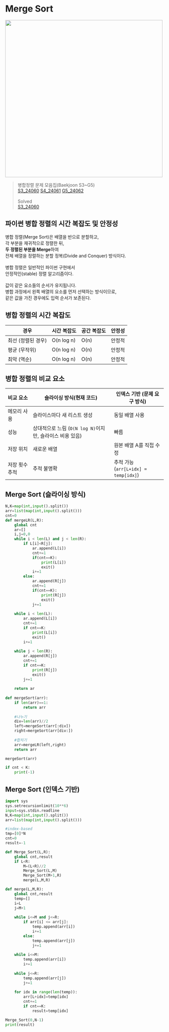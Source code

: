 # Merge Sort
<img src="https://github.com/user-attachments/assets/0ad0ef70-0e2c-44be-a414-117ecbb68631" width="500" height="500"/> <br>

>병합정렬 문제 모음집(Baekjoon S3~G5) <br>
[S3_24060](https://www.acmicpc.net/problem/24060) [S4_24061](https://www.acmicpc.net/problem/24061) [G5_24062](https://www.acmicpc.net/problem/24062)
<br><br>
>Solved <br> 
[S3_24060](https://github.com/sungw00ng/solved/blob/main/%EB%B0%B1%EC%A4%80/S3_24060.md)<br>
## 파이썬 병합 정렬의 시간 복잡도 및 안정성
병합 정렬(Merge Sort)은 배열을 반으로 분할하고, <br>
각 부분을 재귀적으로 정렬한 뒤, <br>
**두 정렬된 부분을 Merge**하여 <br>
전체 배열을 정렬하는 분할 정복(Divide and Conquer) 방식이다. <br> 
<br>
병합 정렬은 일반적인 파이썬 구현에서 <br>
안정적인(stable) 정렬 알고리즘이다. <br><br>
값이 같은 요소들의 순서가 유지됩니다. <br>
병합 과정에서 왼쪽 배열의 요소를 먼저 선택하는 방식이므로, <br>
같은 값을 가진 경우에도 입력 순서가 보존된다. <br>

## 병합 정렬의 시간 복잡도
| 경우          | 시간 복잡도     | 공간 복잡도 | 안정성   |
| ----------- | ---------- | ------ | ----- |
| 최선 (정렬된 경우) | O(n log n) | O(n)   | 안정적 |
| 평균 (무작위)    | O(n log n) | O(n)   | 안정적 |
| 최악 (역순)     | O(n log n) | O(n)   | 안정적 |


## 병합 정렬의 비교 요소
| 비교 요소    | 슬라이싱 방식(현재 코드)                         | 인덱스 기반 (문제 요구 방식)       |
| -------- | -------------------------------------- | ----------------------- |
| 메모리 사용   | 슬라이스마다 새 리스트 생성                        | 동일 배열 사용                |
| 성능       | 상대적으로 느림 (`O(N log N)`이지만, 슬라이스 비용 있음) | 빠름                      |
| 저장 위치    | 새로운 배열                                 | 원본 배열 A를 직접 수정          |
| 저장 횟수 추적 | 추적 불명확                                 | 추적 가능 <br>(`arr[L+idx] = temp[idx]`) |


## Merge Sort (슬라이싱 방식)
```python 
N,K=map(int,input().split())
arr=list(map(int,input().split()))
cnt=0
def mergeLR(L,R):
    global cnt
    ar=[]
    i,j=0,0
    while i < len(L) and j < len(R):
        if L[i]<R[j]:
            ar.append(L[i]) 
            cnt+=1
            if(cnt==K):
                print(L[i])
                exit()
            i+=1
        else:
            ar.append(R[j])
            cnt+=1
            if(cnt==K):
                print(R[j])
                exit()
            j+=1
    
    while i < len(L):
        ar.append(L[i])
        cnt+=1
        if cnt==K:
            print(L[i])
            exit()
        i+=1
    
    while j < len(R):
        ar.append(R[j])
        cnt+=1
        if cnt==K:
            print(R[j])
            exit()
        j+=1
        
    return ar
    
def mergeSort(arr):
    if len(arr)==1:
        return arr
        
    #나누기    
    div=len(arr)//2
    left=mergeSort(arr[:div])
    right=mergeSort(arr[div:])
    
    #합치기
    arr=mergeLR(left,right)
    return arr

mergeSort(arr)

if cnt < K:
    print(-1)
```

## Merge Sort (인덱스 기반)
```python
import sys
sys.setrecursionlimit(10**6) 
input=sys.stdin.readline
N,K=map(int,input().split())
arr=list(map(int,input().split()))

#index-based 
tmp=[0]*N
cnt=0
result=-1

def Merge_Sort(L,R):
    global cnt,result
    if L<R:
        M=(L+R)//2
        Merge_Sort(L,M)
        Merge_Sort(M+1,R)
        merge(L,M,R)

def merge(L,M,R):
    global cnt,result
    temp=[]
    i=L
    j=M+1
    
    while i<=M and j<=R:
        if arr[i] <= arr[j]:
            temp.append(arr[i])
            i+=1
        else:
            temp.append(arr[j])
            j+=1
    
    while i<=M:
        temp.append(arr[i])
        i+=1
    
    while j<=R:
        temp.append(arr[j])
        j+=1
    
    for idx in range(len(temp)):
        arr[L+idx]=temp[idx]
        cnt+=1
        if cnt==K:
            result=temp[idx]

Merge_Sort(0,N-1)
print(result)
```
